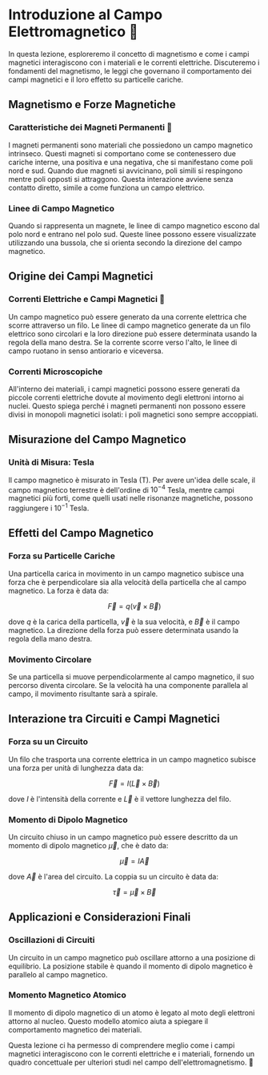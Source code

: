# Introduzione al Campo Elettromagnetico 🌟

In questa lezione, esploreremo il concetto di magnetismo e come i campi magnetici interagiscono con i materiali e le correnti elettriche. Discuteremo i fondamenti del magnetismo, le leggi che governano il comportamento dei campi magnetici e il loro effetto su particelle cariche.

## Magnetismo e Forze Magnetiche

### Caratteristiche dei Magneti Permanenti 🧲

I magneti permanenti sono materiali che possiedono un campo magnetico intrinseco. Questi magneti si comportano come se contenessero due cariche interne, una positiva e una negativa, che si manifestano come poli nord e sud. Quando due magneti si avvicinano, poli simili si respingono mentre poli opposti si attraggono. Questa interazione avviene senza contatto diretto, simile a come funziona un campo elettrico.

### Linee di Campo Magnetico

Quando si rappresenta un magnete, le linee di campo magnetico escono dal polo nord e entrano nel polo sud. Queste linee possono essere visualizzate utilizzando una bussola, che si orienta secondo la direzione del campo magnetico.

## Origine dei Campi Magnetici

### Correnti Elettriche e Campi Magnetici 🔄

Un campo magnetico può essere generato da una corrente elettrica che scorre attraverso un filo. Le linee di campo magnetico generate da un filo elettrico sono circolari e la loro direzione può essere determinata usando la regola della mano destra. Se la corrente scorre verso l'alto, le linee di campo ruotano in senso antiorario e viceversa.

### Correnti Microscopiche

All'interno dei materiali, i campi magnetici possono essere generati da piccole correnti elettriche dovute al movimento degli elettroni intorno ai nuclei. Questo spiega perché i magneti permanenti non possono essere divisi in monopoli magnetici isolati: i poli magnetici sono sempre accoppiati.

## Misurazione del Campo Magnetico

### Unità di Misura: Tesla

Il campo magnetico è misurato in Tesla (T). Per avere un'idea delle scale, il campo magnetico terrestre è dell'ordine di $10^{-4}$ Tesla, mentre campi magnetici più forti, come quelli usati nelle risonanze magnetiche, possono raggiungere i $10^{-1}$ Tesla.

## Effetti del Campo Magnetico

### Forza su Particelle Cariche

Una particella carica in movimento in un campo magnetico subisce una forza che è perpendicolare sia alla velocità della particella che al campo magnetico. La forza è data da:

$$
\vec{F} = q (\vec{v} \times \vec{B})
$$

dove $q$ è la carica della particella, $\vec{v}$ è la sua velocità, e $\vec{B}$ è il campo magnetico. La direzione della forza può essere determinata usando la regola della mano destra.

### Movimento Circolare

Se una particella si muove perpendicolarmente al campo magnetico, il suo percorso diventa circolare. Se la velocità ha una componente parallela al campo, il movimento risultante sarà a spirale.

## Interazione tra Circuiti e Campi Magnetici

### Forza su un Circuito

Un filo che trasporta una corrente elettrica in un campo magnetico subisce una forza per unità di lunghezza data da:

$$
\vec{F} = I (\vec{L} \times \vec{B})
$$

dove $I$ è l'intensità della corrente e $\vec{L}$ è il vettore lunghezza del filo.

### Momento di Dipolo Magnetico

Un circuito chiuso in un campo magnetico può essere descritto da un momento di dipolo magnetico $\vec{\mu}$, che è dato da:

$$
\vec{\mu} = I \vec{A}
$$

dove $\vec{A}$ è l'area del circuito. La coppia su un circuito è data da:

$$
\vec{\tau} = \vec{\mu} \times \vec{B}
$$

## Applicazioni e Considerazioni Finali

### Oscillazioni di Circuiti

Un circuito in un campo magnetico può oscillare attorno a una posizione di equilibrio. La posizione stabile è quando il momento di dipolo magnetico è parallelo al campo magnetico.

### Momento Magnetico Atomico

Il momento di dipolo magnetico di un atomo è legato al moto degli elettroni attorno al nucleo. Questo modello atomico aiuta a spiegare il comportamento magnetico dei materiali.

Questa lezione ci ha permesso di comprendere meglio come i campi magnetici interagiscono con le correnti elettriche e i materiali, fornendo un quadro concettuale per ulteriori studi nel campo dell'elettromagnetismo. 🚀